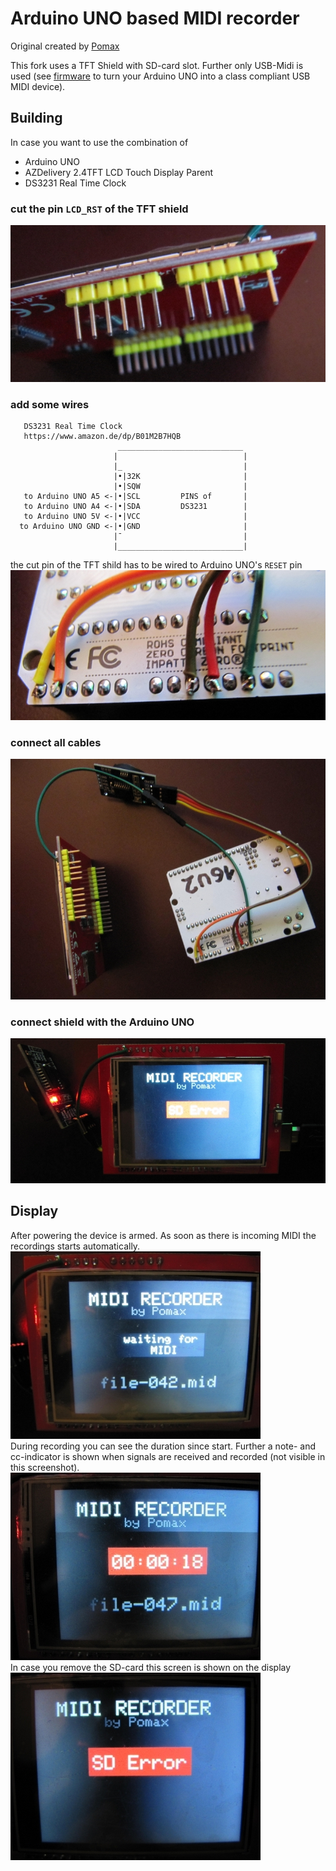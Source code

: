 # Arduino UNO based MIDI recorder
Original created by [Pomax](https://github.com/Pomax/arduino-midi-recorder)  

This fork uses a TFT Shield with SD-card slot. Further only USB-Midi is used (see [firmware](https://github.com/othmar52/arduino-midi-recorder/tree/master/firmware) to turn your Arduino UNO into a class compliant USB MIDI device).  

## Building

In case you want to use the combination of
 - Arduino UNO
 - AZDelivery 2.4TFT LCD Touch Display Parent
 - DS3231 Real Time Clock

### cut the pin `LCD_RST` of the TFT shield  
![AZDelivery 2.4TFT LCD Touch Display Parent](media/arduino-midi-recorder-01.jpg "AZDelivery 2.4TFT LCD Touch Display Parent")  

### add some wires
```
   DS3231 Real Time Clock
   https://www.amazon.de/dp/B01M2B7HQB
                        ____________________________
                       |                            |
                       |_                           |
                       |•|32K                       |
                       |•|SQW                       |
   to Arduino UNO A5 <-|•|SCL         PINS of       |
   to Arduino UNO A4 <-|•|SDA         DS3231        |
   to Arduino UNO 5V <-|•|VCC                       |
  to Arduino UNO GND <-|•|GND                       |
                       |¯                           |
                       |____________________________|

```
the cut pin of the TFT shild has to be wired to Arduino UNO's `RESET` pin  
![wires](media/arduino-midi-recorder-02.jpg "wires")  

### connect all cables
![connected cables](media/arduino-midi-recorder-03.jpg "connected cables")  

### connect shield with the Arduino UNO
![connected shields](media/arduino-midi-recorder-04.jpg "connected shields")  

## Display
After powering the device is armed. As soon as there is incoming MIDI the recordings starts automatically.  
![display of arduino midi recorder - ready to record](media/arduino-midi-recorder-05.jpg "display of arduino midi recorder - ready to record")  
During recording you can see the duration since start. Further a note- and cc-indicator is shown when signals are received and recorded (not visible in this screenshot).  
![display of arduino midi recorder - during recording](media/arduino-midi-recorder-06.jpg "display of arduino midi recorder - during recording")  
In case you remove the SD-card this screen is shown on the display  
![display of arduino midi recorder - sd card error](media/arduino-midi-recorder-07.jpg "display of arduino midi recorder - sd card error")